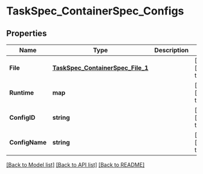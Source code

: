 # TaskSpec_ContainerSpec_Configs

## Properties
Name | Type | Description | Notes
------------ | ------------- | ------------- | -------------
**File** | [**TaskSpec_ContainerSpec_File_1**](TaskSpec_ContainerSpec_File_1.md) |  | [optional] [default to null]
**Runtime** | **map** |  | [optional] [default to null]
**ConfigID** | **string** |  | [optional] [default to null]
**ConfigName** | **string** |  | [optional] [default to null]

[[Back to Model list]](../README.md#documentation-for-models) [[Back to API list]](../README.md#documentation-for-api-endpoints) [[Back to README]](../README.md)


